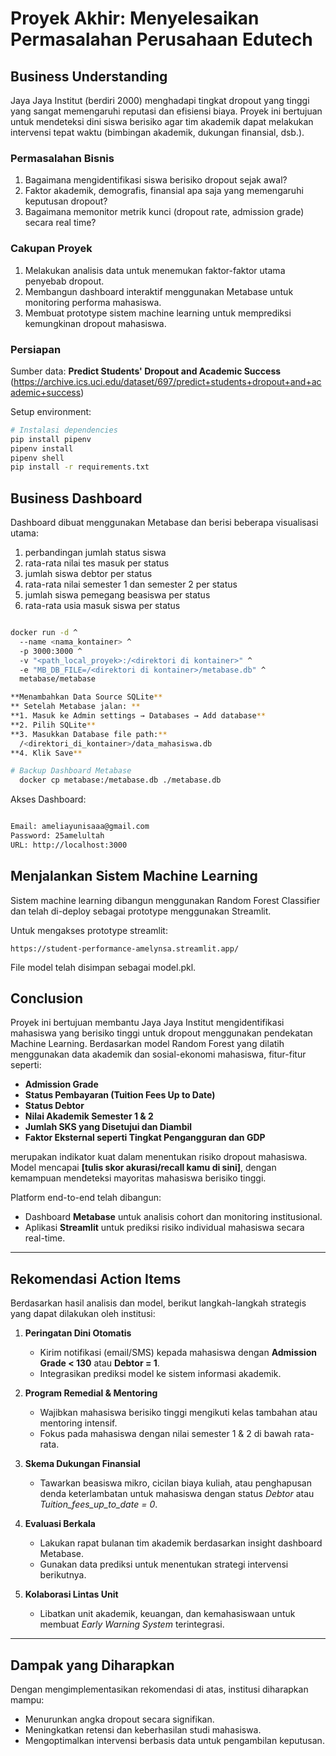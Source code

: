 # Proyek Akhir: Menyelesaikan Permasalahan Perusahaan Edutech

## Business Understanding
Jaya Jaya Institut (berdiri 2000) menghadapi tingkat dropout yang tinggi yang sangat memengaruhi reputasi dan efisiensi biaya. Proyek ini bertujuan untuk mendeteksi dini siswa berisiko agar tim akademik dapat melakukan intervensi tepat waktu (bimbingan akademik, dukungan finansial, dsb.).

### Permasalahan Bisnis
1. Bagaimana mengidentifikasi siswa berisiko dropout sejak awal?
2. Faktor akademik, demografis, finansial apa saja yang memengaruhi keputusan dropout?
3. Bagaimana memonitor metrik kunci (dropout rate, admission grade) secara real time?

### Cakupan Proyek
1. Melakukan analisis data untuk menemukan faktor-faktor utama penyebab dropout.
2. Membangun dashboard interaktif menggunakan Metabase untuk monitoring performa mahasiswa.
3. Membuat prototype sistem machine learning untuk memprediksi kemungkinan dropout mahasiswa.

### Persiapan

Sumber data: **Predict Students' Dropout and Academic Success** (https://archive.ics.uci.edu/dataset/697/predict+students+dropout+and+academic+success)

Setup environment:
```bash
# Instalasi dependencies
pip install pipenv
pipenv install
pipenv shell
pip install -r requirements.txt
```

## Business Dashboard
Dashboard dibuat menggunakan Metabase dan berisi beberapa visualisasi utama:
1. perbandingan jumlah status siswa
2. rata-rata nilai tes masuk per status
3. jumlah siswa debtor per status
4. rata-rata nilai semester 1 dan semester 2 per status
5. jumlah siswa pemegang beasiswa per status
6. rata-rata usia masuk siswa per status

```bash

docker run -d ^
  --name <nama_kontainer> ^
  -p 3000:3000 ^
  -v "<path_local_proyek>:/<direktori di kontainer>" ^
  -e "MB_DB_FILE=/<direktori di kontainer>/metabase.db" ^
  metabase/metabase

**Menambahkan Data Source SQLite**
** Setelah Metabase jalan: **
**1. Masuk ke Admin settings → Databases → Add database**
**2. Pilih SQLite**
**3. Masukkan Database file path:**
  /<direktori_di_kontainer>/data_mahasiswa.db
**4. Klik Save**

# Backup Dashboard Metabase
  docker cp metabase:/metabase.db ./metabase.db   
```

Akses Dashboard:
```bash

Email: ameliayunisaaa@gmail.com
Password: 25amelultah
URL: http://localhost:3000

```


## Menjalankan Sistem Machine Learning
Sistem machine learning dibangun menggunakan Random Forest Classifier dan telah di-deploy sebagai prototype menggunakan Streamlit.

Untuk mengakses prototype streamlit:

```
https://student-performance-amelynsa.streamlit.app/
```
File model telah disimpan sebagai model.pkl.


## Conclusion

Proyek ini bertujuan membantu Jaya Jaya Institut mengidentifikasi mahasiswa yang berisiko tinggi untuk dropout menggunakan pendekatan Machine Learning. Berdasarkan model Random Forest yang dilatih menggunakan data akademik dan sosial-ekonomi mahasiswa, fitur-fitur seperti:

- **Admission Grade**
- **Status Pembayaran (Tuition Fees Up to Date)**
- **Status Debtor**
- **Nilai Akademik Semester 1 & 2**
- **Jumlah SKS yang Disetujui dan Diambil**
- **Faktor Eksternal seperti Tingkat Pengangguran dan GDP**

merupakan indikator kuat dalam menentukan risiko dropout mahasiswa.  
Model mencapai **[tulis skor akurasi/recall kamu di sini]**, dengan kemampuan mendeteksi mayoritas mahasiswa berisiko tinggi.

Platform end-to-end telah dibangun:
- Dashboard **Metabase** untuk analisis cohort dan monitoring institusional.
- Aplikasi **Streamlit** untuk prediksi risiko individual mahasiswa secara real-time.

---

## Rekomendasi Action Items

Berdasarkan hasil analisis dan model, berikut langkah-langkah strategis yang dapat dilakukan oleh institusi:

1. **Peringatan Dini Otomatis**
   - Kirim notifikasi (email/SMS) kepada mahasiswa dengan **Admission Grade < 130** atau **Debtor = 1**.
   - Integrasikan prediksi model ke sistem informasi akademik.

2. **Program Remedial & Mentoring**
   - Wajibkan mahasiswa berisiko tinggi mengikuti kelas tambahan atau mentoring intensif.
   - Fokus pada mahasiswa dengan nilai semester 1 & 2 di bawah rata-rata.

3. **Skema Dukungan Finansial**
   - Tawarkan beasiswa mikro, cicilan biaya kuliah, atau penghapusan denda keterlambatan untuk mahasiswa dengan status *Debtor* atau *Tuition_fees_up_to_date = 0*.

4. **Evaluasi Berkala**
   - Lakukan rapat bulanan tim akademik berdasarkan insight dashboard Metabase.
   - Gunakan data prediksi untuk menentukan strategi intervensi berikutnya.

5. **Kolaborasi Lintas Unit**
   - Libatkan unit akademik, keuangan, dan kemahasiswaan untuk membuat *Early Warning System* terintegrasi.

---

## Dampak yang Diharapkan

Dengan mengimplementasikan rekomendasi di atas, institusi diharapkan mampu:
- Menurunkan angka dropout secara signifikan.
- Meningkatkan retensi dan keberhasilan studi mahasiswa.
- Mengoptimalkan intervensi berbasis data untuk pengambilan keputusan.


